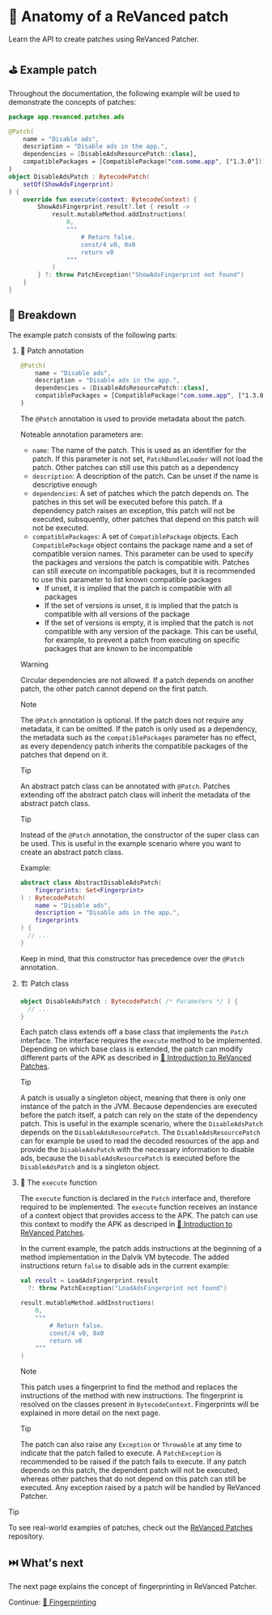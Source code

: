 # 🧩 Anatomy of a ReVanced patch

Learn the API to create patches using ReVanced Patcher.

## ⛳️ Example patch

Throughout the documentation, the following example will be used to demonstrate the concepts of patches:

```kt
package app.revanced.patches.ads

@Patch(
    name = "Disable ads",
    description = "Disable ads in the app.",
    dependencies = [DisableAdsResourcePatch::class],
    compatiblePackages = [CompatiblePackage("com.some.app", ["1.3.0"])]
)
object DisableAdsPatch : BytecodePatch(
    setOf(ShowAdsFingerprint)
) {
    override fun execute(context: BytecodeContext) {
        ShowAdsFingerprint.result?.let { result ->
            result.mutableMethod.addInstructions(
                0,
                """
                    # Return false.
                    const/4 v0, 0x0
                    return v0
                """
            )
        } ?: throw PatchException("ShowAdsFingerprint not found")
    }
}
```

## 🔎 Breakdown

The example patch consists of the following parts:

1.  📝 Patch annotation

    ```kt
    @Patch(
        name = "Disable ads",
        description = "Disable ads in the app.",
        dependencies = [DisableAdsResourcePatch::class],
        compatiblePackages = [CompatiblePackage("com.some.app", ["1.3.0"])]
    )
    ```

    The `@Patch` annotation is used to provide metadata about the patch.

    Noteable annotation parameters are:

    - `name`: The name of the patch. This is used as an identifier for the patch.
      If this parameter is not set, `PatchBundleLoader` will not load the patch.
      Other patches can still use this patch as a dependency
    - `description`: A description of the patch. Can be unset if the name is descriptive enough
    - `dependencies`: A set of patches which the patch depends on. The patches in this set will be executed before this patch. If a dependency patch raises an exception, this patch will not be executed, subsquently, other patches that depend on this patch will not be executed.
    - `compatiblePackages`: A set of `CompatiblePackage` objects. Each `CompatiblePackage` object contains the package name and a set of compatible version names. This parameter can be used to specify the packages and versions the patch is compatible with. Patches can still execute on incompatible packages, but it is recommended to use this parameter to list known compatible packages
      - If unset, it is implied that the patch is compatible with all packages
      - If the set of versions is unset, it is implied that the patch is compatible with all versions of the package
      - If the set of versions is empty, it is implied that the patch is not compatible with any version of the package. This can be useful, for example, to prevent a patch from executing on specific packages that are known to be incompatible

    > [!WARNING]
    > Circular dependencies are not allowed. If a patch depends on another patch, the other patch cannot depend on the first patch.

    > [!NOTE]
    > The `@Patch` annotation is optional. If the patch does not require any metadata, it can be omitted.
    > If the patch is only used as a dependency, the metadata such as the `compatiblePackages` parameter has no effect, as every dependency patch inherits the compatible packages of the patches that depend on it.

    > [!TIP]
    > An abstract patch class can be annotated with `@Patch`.
    > Patches extending off the abstract patch class will inherit the metadata of the abstract patch class.

    > [!TIP]
    > Instead of the `@Patch` annotation, the constructor of the super class can be used. This is useful in the example scenario where you want to create an abstract patch class.
    >
    > Example:
    >
    > ```kt
    > abstract class AbstractDisableAdsPatch(
    >     fingerprints: Set<Fingerprint>
    > ) : BytecodePatch(
    >     name = "Disable ads",
    >     description = "Disable ads in the app.",
    >     fingerprints
    > ) {
    >   // ...
    > }
    > ```
    >
    > Keep in mind, that this constructor has precedence over the `@Patch` annotation.

2.  🏗️ Patch class

    ```kt
    object DisableAdsPatch : BytecodePatch( /* Parameters */ ) {
      // ...
    }
    ```

    Each patch class extends off a base class that implements the `Patch` interface.
    The interface requires the `execute` method to be implemented.
    Depending on which base class is extended, the patch can modify different parts of the APK as described in [🧩 Introduction to ReVanced Patches](2_introduction_to_patches.md).

    > [!TIP]
    > A patch is usually a singleton object, meaning that there is only one instance of the patch in the JVM.
    > Because dependencies are executed before the patch itself, a patch can rely on the state of the dependency patch.
    > This is useful in the example scenario, where the `DisableAdsPatch` depends on the `DisableAdsResourcePatch`.
    > The `DisableAdsResourcePatch` can for example be used to read the decoded resources of the app and provide the `DisableAdsPatch` with the necessary information to disable ads, because the `DisableAdsResourcePatch` is executed before the `DisableAdsPatch` and is a singleton object.

3.  🏁 The `execute` function

    The `execute` function is declared in the `Patch` interface and, therefore required to be implemented.
    The `execute` function receives an instance of a context object that provides access to the APK. The patch can use this context to modify the APK as descriped in [🧩 Introduction to ReVanced Patches](2_introduction_to_patches.md).

    In the current example, the patch adds instructions at the beginning of a method implementation in the Dalvik VM bytecode. The added instructions return `false` to disable ads in the current example:

    ```kt
    val result = LoadAdsFingerprint.result
      ?: throw PatchException("LoadAdsFingerprint not found")

    result.mutableMethod.addInstructions(
        0,
        """
            # Return false.
            const/4 v0, 0x0
            return v0
        """
    )
    ```

    > [!NOTE]
    > This patch uses a fingerprint to find the method and replaces the instructions of the method with new instructions.
    > The fingerprint is resolved on the classes present in `BytecodeContext`.
    > Fingerprints will be explained in more detail on the next page.

    > [!TIP]
    > The patch can also raise any `Exception` or `Throwable` at any time to indicate that the patch failed to execute. A `PatchException` is recommended to be raised if the patch fails to execute.
    > If any patch depends on this patch, the dependent patch will not be executed, whereas other patches that do not depend on this patch can still be executed.
    > Any exception raised by a patch will be handled by ReVanced Patcher.

> [!TIP]
> To see real-world examples of patches, check out the [ReVanced Patches](https://github.com/revanced/revanced-patches) repository.

## ⏭️ What's next

The next page explains the concept of fingerprinting in ReVanced Patcher.

Continue: [🔎 Fingerprinting](3_fingerprinting.md)
